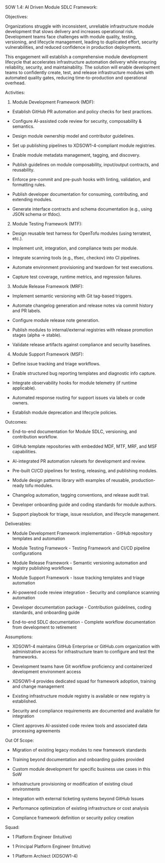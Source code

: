 SOW 1.4: AI Driven Module SDLC Framework: 

Objectives:  

Organizations struggle with inconsistent, unreliable infrastructure module development that slows delivery and increases operational risk. Development teams face challenges with module quality, testing, versioning, and lifecycle management, leading to duplicated effort, security vulnerabilities, and reduced confidence in production deployments. 

 

This engagement will establish a comprehensive module development lifecycle that accelerates infrastructure automation delivery while ensuring reliability, security, and maintainability. The solution will enable development teams to confidently create, test, and release infrastructure modules with automated quality gates, reducing time-to-production and operational overhead. 

 

Activities:  

 

1. Module Development Framework (MDF): 

- Establish GitHub PR automation and policy checks for best practices. 

- Configure AI-assisted code review for security, composability & semantics. 

- Design module ownership model and contributor guidelines. 

- Set up publishing pipelines to XDSOW1-4-compliant module registries. 

- Enable module metadata management, tagging, and discovery. 

- Publish guidelines on module composability, input/output contracts, and reusability. 

- Enforce pre-commit and pre-push hooks with linting, validation, and formatting rules. 

- Publish developer documentation for consuming, contributing, and extending modules. 

- Generate interface contracts and schema documentation (e.g., using JSON schema or tfdoc). 



2. Module Testing Framework (MTF): 

- Design reusable test harness for OpenTofu modules (using terratest, etc.). 

- Implement unit, integration, and compliance tests per module. 

- Integrate scanning tools (e.g., tfsec, checkov) into CI pipelines. 

- Automate environment provisioning and teardown for test executions. 

- Capture test coverage, runtime metrics, and regression failures. 

3. Module Release Framework (MRF): 

- Implement semantic versioning with Git tag-based triggers. 

- Automate changelog generation and release notes via commit history and PR labels. 

- Configure module release note generation. 

- Publish modules to internal/external registries with release promotion stages (alpha → stable). 

- Validate release artifacts against compliance and security baselines. 



4. Module Support Framework (MSF): 

- Define issue tracking and triage workflows. 

- Enable structured bug reporting templates and diagnostic info capture. 

- Integrate observability hooks for module telemetry (if runtime applicable). 

- Automated response routing for support issues via labels or code owners. 

- Establish module deprecation and lifecycle policies. 

 

 

 

Outcomes:  

- End-to-end documentation for Module SDLC, versioning, and contribution workflow. 

- GitHub template repositories with embedded MDF, MTF, MRF, and MSF capabilities. 

- AI-integrated PR automation rulesets for development and review. 

- Pre-built CI/CD pipelines for testing, releasing, and publishing modules. 

- Module design patterns library with examples of reusable, production-ready tofu modules. 

- Changelog automation, tagging conventions, and release audit trail. 

- Developer onboarding guide and coding standards for module authors. 

- Support playbook for triage, issue resolution, and lifecycle management. 

 

Deliverables:  

- Module Development Framework implementation - GitHub repository templates and automation 

- Module Testing Framework - Testing Framework and CI/CD pipeline configurations 

- Module Release Framework - Semantic versioning automation and registry publishing workflows 

- Module Support Framework - Issue tracking templates and triage automation 

- AI-powered code review integration - Security and compliance scanning automation 

- Developer documentation package - Contribution guidelines, coding standards, and onboarding guide 

- End-to-end SDLC documentation - Complete workflow documentation from development to retirement 

 

 

Assumptions:  

- XDSOW1-4 maintains GitHub Enterprise or GitHub.com organization with administrative access for infrastructure team to configure and test the frameworks. 

- Development teams have Git workflow proficiency and containerized development environment access 

- XDSOW1-4 provides dedicated squad for framework adoption, training and change management 

- Existing infrastructure module registry is available or new registry is established. 

- Security and compliance requirements are documented and available for integration 

- Client approves AI-assisted code review tools and associated data processing agreements 

 

 

Out Of Scope:  

 

- Migration of existing legacy modules to new framework standards 

- Training beyond documentation and onboarding guides provided 

- Custom module development for specific business use cases in this SoW 

- Infrastructure provisioning or modification of existing cloud environments 

- Integration with external ticketing systems beyond GitHub Issues 

- Performance optimization of existing infrastructure or cost analysis 

- Compliance framework definition or security policy creation 

 

 

Squad: 

 

- 1 Platform Engineer (Intuitive) 

- 1 Principal Platform Engineer (Intuitive) 

- 1 Platform Archiect (XDSOW1-4) 
